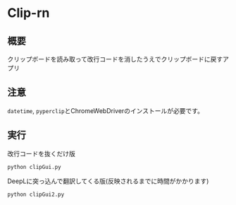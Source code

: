 # Clip-rn

## 概要
クリップボードを読み取って改行コードを消したうえでクリップボードに戻すアプリ

## 注意
`datetime`, `pyperclip`とChromeWebDriverのインストールが必要です。

## 実行
改行コードを抜くだけ版
``` 
python clipGui.py
```
DeepLに突っ込んで翻訳してくる版(反映されるまでに時間がかかります)
```
python clipGui2.py
```

